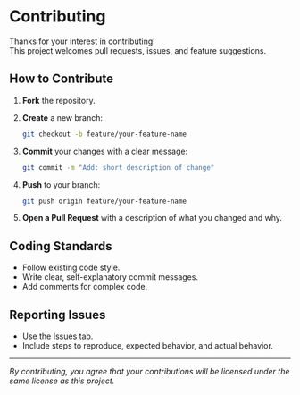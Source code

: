 
# Contributing

Thanks for your interest in contributing!  
This project welcomes pull requests, issues, and feature suggestions.

## How to Contribute

1. **Fork** the repository.
2. **Create** a new branch:
   ```bash
   git checkout -b feature/your-feature-name


3. **Commit** your changes with a clear message:

   ```bash
   git commit -m "Add: short description of change"
   ```
4. **Push** to your branch:

   ```bash
   git push origin feature/your-feature-name
   ```
5. **Open a Pull Request** with a description of what you changed and why.

## Coding Standards

* Follow existing code style.
* Write clear, self-explanatory commit messages.
* Add comments for complex code.

## Reporting Issues

* Use the [Issues](../../issues) tab.
* Include steps to reproduce, expected behavior, and actual behavior.

---

*By contributing, you agree that your contributions will be licensed under the same license as this project.*
